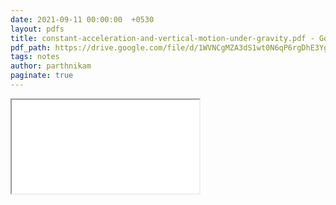 ```yaml
---
date: 2021-09-11 00:00:00  +0530
layout: pdfs
title: constant-acceleration-and-vertical-motion-under-gravity.pdf - Google Drive
pdf_path: https://drive.google.com/file/d/1WVNCgMZA3dS1wt0N6qP6rgDhE3YgzbU-/preview?usp=sharing
tags: notes
author: parthnikam
paginate: true
---
```


<iframe class="embed-pdf" src="{{ page.pdf_path }}#toolbar=0" seamless="seamless" scrolling="no" style="overflow:hidden"></iframe>
